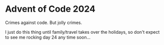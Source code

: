# Advent of Code 2024

Crimes against code. But jolly crimes.

I just do this thing until family/travel takes over the holidays, so don't expect to see me rocking day 24 any time soon...
